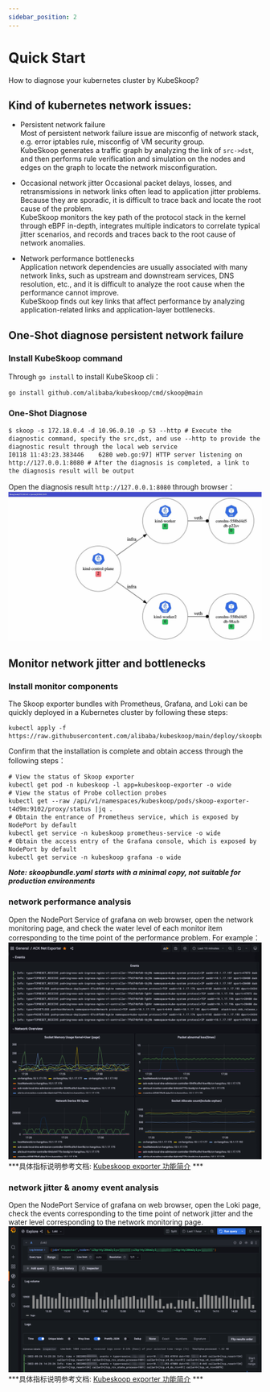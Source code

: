 ```yaml
---
sidebar_position: 2
---
```


# Quick Start
How to diagnose your kubernetes cluster by KubeSkoop?

## Kind of kubernetes network issues:
* Persistent network failure  
  Most of persistent network failure issue are misconfig of network stack, e.g. error iptables rule, misconfig of VM security group.  
  KubeSkoop generates a traffic graph by analyzing the link of `src->dst`, and then performs rule verification and simulation on the nodes and edges on the graph to locate the network misconfiguration.

* Occasional network jitter
  Occasional packet delays, losses, and retransmissions in network links often lead to application jitter problems. Because they are sporadic, it is difficult to trace back and locate the root cause of the problem.  
  KubeSkoop monitors the key path of the protocol stack in the kernel through eBPF in-depth, integrates multiple indicators to correlate typical jitter scenarios, and records and traces back to the root cause of network anomalies.

* Network performance bottlenecks  
  Application network dependencies are usually associated with many network links, such as upstream and downstream services, DNS resolution, etc., and it is difficult to analyze the root cause when the performance cannot improve.  
  KubeSkoop finds out key links that affect performance by analyzing application-related links and application-layer bottlenecks.

## One-Shot diagnose persistent network failure
### Install KubeSkoop command
Through `go install` to install KubeSkoop cli：
```
go install github.com/alibaba/kubeskoop/cmd/skoop@main
```
### One-Shot Diagnose
```shell
$ skoop -s 172.18.0.4 -d 10.96.0.10 -p 53 --http # Execute the diagnostic command, specify the src,dst, and use --http to provide the diagnostic result through the local web service
I0118 11:43:23.383446    6280 web.go:97] HTTP server listening on http://127.0.0.1:8080 # After the diagnosis is completed, a link to the diagnosis result will be output
```
Open the diagnosis result `http://127.0.0.1:8080` through browser：
![diagnose_web](/img/doc/intro_diagnose_web.jpg)

## Monitor network jitter and bottlenecks
### Install monitor components
The Skoop exporter bundles with Prometheus, Grafana, and Loki
can be quickly deployed in a Kubernetes cluster by following these steps:
```shell
kubectl apply -f https://raw.githubusercontent.com/alibaba/kubeskoop/main/deploy/skoopbundle.yaml
```
Confirm that the installation is complete and obtain access through the following steps：
```shell
# View the status of Skoop exporter
kubectl get pod -n kubeskoop -l app=kubeskoop-exporter -o wide
# View the status of Probe collection probes
kubectl get --raw /api/v1/namespaces/kubeskoop/pods/skoop-exporter-t4d9m:9102/proxy/status |jq .
# Obtain the entrance of Prometheus service, which is exposed by NodePort by default
kubectl get service -n kubeskoop prometheus-service -o wide
# Obtain the access entry of the Grafana console, which is exposed by NodePort by default
kubectl get service -n kubeskoop grafana -o wide
```
***Note: skoopbundle.yaml starts with a minimal copy, not suitable for production environments***

### network performance analysis
Open the NodePort Service of grafana on web browser, open the network monitoring page,
and check the water level of each monitor item corresponding to the time point of the performance problem. For example：  
![grafana_performance](/img/dashboard.png)  
***具体指标说明参考文档: [Kubeskoop exporter 功能简介](guide/exporter/exporter-description.md) ***

### network jitter & anomy event analysis
Open the NodePort Service of grafana on web browser, open the Loki page,
check the events corresponding to the time point of network jitter and the water level corresponding to the network monitoring page.
![grafana_performance](/img/loki_tracing.png)  
***具体指标说明参考文档: [Kubeskoop exporter 功能简介](guide/exporter/exporter-description.md) ***
